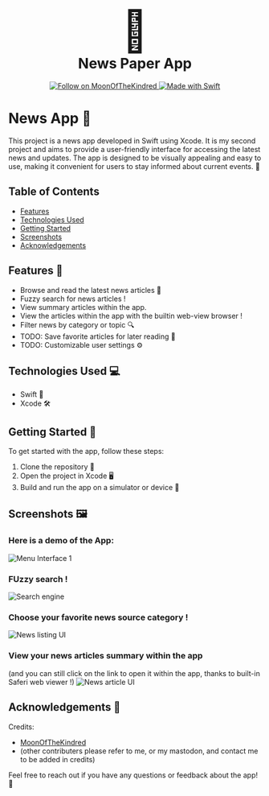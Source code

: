 <div align="center">
  <h1>
    <span style="font-size: 80px;">  📰</span>
    <br/>
    News Paper App
  </h1>
</div>
<p align="center"> 
<a href="https://social.vivaldi.net/@MoonOfTheKindred" target="_blank">
    <img alt="Follow on MoonOfTheKindred" src="https://img.shields.io/twitter/follow/MoonOfTheKindred?color=purple&style=for-the-badge" style="vertical-align:center" >
  </a>

  <a href="#">
    <img alt="Made with Swift" src="https://img.shields.io/badge/Made%20with%20Swift-blue.svg?style=for-the-badge&logo=swift" style="vertical-align:center" >
  </a>
</p>

# News App 📰

This project is a news app developed in Swift using Xcode. It is my second project and aims to provide a user-friendly interface for accessing the latest news and updates. The app is designed to be visually appealing and easy to use, making it convenient for users to stay informed about current events. 💪

## Table of Contents
- [Features](#features)
- [Technologies Used](#technologies-used)
- [Getting Started](#getting-started)
- [Screenshots](#screenshots)
- [Acknowledgements](#acknowledgements)

## Features 🎉
- Browse and read the latest news articles 📰
- Fuzzy search for news articles !
- View summary articles within the app.
- View the articles within the app with the builtin web-view browser !
- Filter news by category or topic 🔍
- TODO: Save favorite articles for later reading 📁
- TODO: Customizable user settings ⚙️

## Technologies Used 💻
- Swift 🐍
- Xcode 🛠️

## Getting Started 🚀
To get started with the app, follow these steps:
1. Clone the repository 📂
2. Open the project in Xcode 🖥️
3. Build and run the app on a simulator or device 📱

## Screenshots 🖼️
### Here is a demo of the App:
<img src="demoImages/MenuInterface1.png" alt="Menu Interface 1" width="125*2" height="200*2">

### FUzzy search !
<img src="demoImages/FuzzySearchYourArticle.png" alt="Search engine" width="110*1.3" height="200*1.3">

### Choose your favorite news source category !
<img src="demoImages/NewsListing.png" alt="News listing UI" width="110*1.3" height="200*1.3">

### View your news articles summary within the app 
(and you can still click on the link to open it within the app, thanks to built-in Saferi web viewer !)
<img src="demoImages/ViewNewsInApp.png" alt="News article UI" width="110*1.3" height="200*1.3">

## Acknowledgements 🙏
Credits:
- [MoonOfTheKindred](https://social.vivaldi.net/@MoonOfTheKindred)
- (other contributers please refer to me, or my mastodon, and contact me to be added in credits)

Feel free to reach out if you have any questions or feedback about the app! 📢

